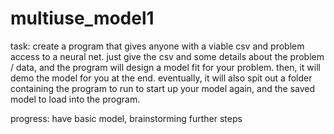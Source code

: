 # multiuse_model1

task: create a program that gives anyone with a viable csv and problem access to a neural net. just give the csv and some details about the problem / data, and the program will design a model fit for your problem. then, it will demo the model for you at the end. eventually, it will also spit out a folder containing the program to run to start up your model again, and the saved model to load into the program.

progress: have basic model, brainstorming further steps
